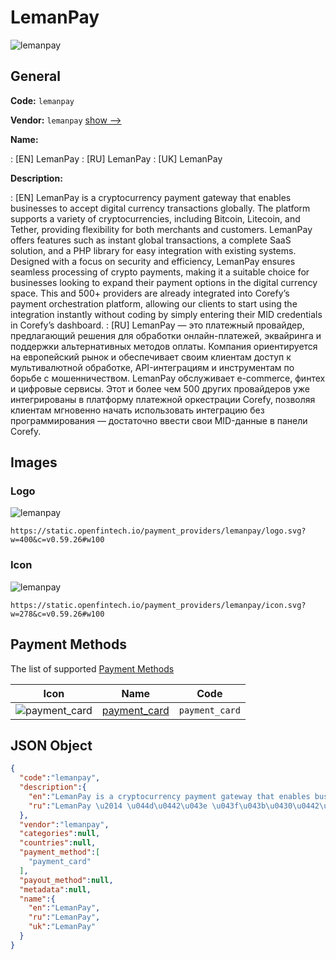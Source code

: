
# LemanPay 
![lemanpay](https://static.openfintech.io/payment_providers/lemanpay/logo.svg?w=400&c=v0.59.26#w100)  

## General 
 
**Code:** `lemanpay` 
 
**Vendor:** `lemanpay` [show -->](/vendors/lemanpay/) 
 
**Name:** 
 
:	[EN] LemanPay 
:	[RU] LemanPay 
:	[UK] LemanPay 
 
**Description:** 
 
: [EN] LemanPay is a cryptocurrency payment gateway that enables businesses to accept digital currency transactions globally. The platform supports a variety of cryptocurrencies, including Bitcoin, Litecoin, and Tether, providing flexibility for both merchants and customers. LemanPay offers features such as instant global transactions, a complete SaaS solution, and a PHP library for easy integration with existing systems. Designed with a focus on security and efficiency, LemanPay ensures seamless processing of crypto payments, making it a suitable choice for businesses looking to expand their payment options in the digital currency space. This and 500+ providers are already integrated into Corefy’s payment orchestration platform, allowing our clients to start using the integration instantly without coding by simply entering their MID credentials in Corefy’s dashboard. 
: [RU] LemanPay — это платежный провайдер, предлагающий решения для обработки онлайн-платежей, эквайринга и поддержки альтернативных методов оплаты. Компания ориентируется на европейский рынок и обеспечивает своим клиентам доступ к мультивалютной обработке, API-интеграциям и инструментам по борьбе с мошенничеством. LemanPay обслуживает e-commerce, финтех и цифровые сервисы. Этот и более чем 500 других провайдеров уже интегрированы в платформу платежной оркестрации Corefy, позволяя клиентам мгновенно начать использовать интеграцию без программирования — достаточно ввести свои MID-данные в панели Corefy. 
 

## Images 

### Logo 
 
![lemanpay](https://static.openfintech.io/payment_providers/lemanpay/logo.svg?w=400&c=v0.59.26#w100)  

```
https://static.openfintech.io/payment_providers/lemanpay/logo.svg?w=400&c=v0.59.26#w100
```  

### Icon 
 
![lemanpay](https://static.openfintech.io/payment_providers/lemanpay/icon.svg?w=278&c=v0.59.26#w100)  

```
https://static.openfintech.io/payment_providers/lemanpay/icon.svg?w=278&c=v0.59.26#w100
```  

## Payment Methods 
 
The list of supported [Payment Methods](/payment-methods/) 

|Icon|Name|Code| 
|:---:|:---:|:---:| 
|![payment_card](https://static.openfintech.io/payment_methods/payment_card/icon.svg?w=278&c=v0.59.26#w100) |[payment_card](/payment-methods/payment_card/)|`payment_card`| 
 

## JSON Object 

```json
{
  "code":"lemanpay",
  "description":{
    "en":"LemanPay is a cryptocurrency payment gateway that enables businesses to accept digital currency transactions globally. The platform supports a variety of cryptocurrencies, including Bitcoin, Litecoin, and Tether, providing flexibility for both merchants and customers. LemanPay offers features such as instant global transactions, a complete SaaS solution, and a PHP library for easy integration with existing systems. Designed with a focus on security and efficiency, LemanPay ensures seamless processing of crypto payments, making it a suitable choice for businesses looking to expand their payment options in the digital currency space. This and 500+ providers are already integrated into Corefy\u2019s payment orchestration platform, allowing our clients to start using the integration instantly without coding by simply entering their MID credentials in Corefy\u2019s dashboard.",
    "ru":"LemanPay \u2014 \u044d\u0442\u043e \u043f\u043b\u0430\u0442\u0435\u0436\u043d\u044b\u0439 \u043f\u0440\u043e\u0432\u0430\u0439\u0434\u0435\u0440, \u043f\u0440\u0435\u0434\u043b\u0430\u0433\u0430\u044e\u0449\u0438\u0439 \u0440\u0435\u0448\u0435\u043d\u0438\u044f \u0434\u043b\u044f \u043e\u0431\u0440\u0430\u0431\u043e\u0442\u043a\u0438 \u043e\u043d\u043b\u0430\u0439\u043d-\u043f\u043b\u0430\u0442\u0435\u0436\u0435\u0439, \u044d\u043a\u0432\u0430\u0439\u0440\u0438\u043d\u0433\u0430 \u0438 \u043f\u043e\u0434\u0434\u0435\u0440\u0436\u043a\u0438 \u0430\u043b\u044c\u0442\u0435\u0440\u043d\u0430\u0442\u0438\u0432\u043d\u044b\u0445 \u043c\u0435\u0442\u043e\u0434\u043e\u0432 \u043e\u043f\u043b\u0430\u0442\u044b. \u041a\u043e\u043c\u043f\u0430\u043d\u0438\u044f \u043e\u0440\u0438\u0435\u043d\u0442\u0438\u0440\u0443\u0435\u0442\u0441\u044f \u043d\u0430 \u0435\u0432\u0440\u043e\u043f\u0435\u0439\u0441\u043a\u0438\u0439 \u0440\u044b\u043d\u043e\u043a \u0438 \u043e\u0431\u0435\u0441\u043f\u0435\u0447\u0438\u0432\u0430\u0435\u0442 \u0441\u0432\u043e\u0438\u043c \u043a\u043b\u0438\u0435\u043d\u0442\u0430\u043c \u0434\u043e\u0441\u0442\u0443\u043f \u043a \u043c\u0443\u043b\u044c\u0442\u0438\u0432\u0430\u043b\u044e\u0442\u043d\u043e\u0439 \u043e\u0431\u0440\u0430\u0431\u043e\u0442\u043a\u0435, API-\u0438\u043d\u0442\u0435\u0433\u0440\u0430\u0446\u0438\u044f\u043c \u0438 \u0438\u043d\u0441\u0442\u0440\u0443\u043c\u0435\u043d\u0442\u0430\u043c \u043f\u043e \u0431\u043e\u0440\u044c\u0431\u0435 \u0441 \u043c\u043e\u0448\u0435\u043d\u043d\u0438\u0447\u0435\u0441\u0442\u0432\u043e\u043c. LemanPay \u043e\u0431\u0441\u043b\u0443\u0436\u0438\u0432\u0430\u0435\u0442 e-commerce, \u0444\u0438\u043d\u0442\u0435\u0445 \u0438 \u0446\u0438\u0444\u0440\u043e\u0432\u044b\u0435 \u0441\u0435\u0440\u0432\u0438\u0441\u044b. \u042d\u0442\u043e\u0442 \u0438 \u0431\u043e\u043b\u0435\u0435 \u0447\u0435\u043c 500 \u0434\u0440\u0443\u0433\u0438\u0445 \u043f\u0440\u043e\u0432\u0430\u0439\u0434\u0435\u0440\u043e\u0432 \u0443\u0436\u0435 \u0438\u043d\u0442\u0435\u0433\u0440\u0438\u0440\u043e\u0432\u0430\u043d\u044b \u0432 \u043f\u043b\u0430\u0442\u0444\u043e\u0440\u043c\u0443 \u043f\u043b\u0430\u0442\u0435\u0436\u043d\u043e\u0439 \u043e\u0440\u043a\u0435\u0441\u0442\u0440\u0430\u0446\u0438\u0438 Corefy, \u043f\u043e\u0437\u0432\u043e\u043b\u044f\u044f \u043a\u043b\u0438\u0435\u043d\u0442\u0430\u043c \u043c\u0433\u043d\u043e\u0432\u0435\u043d\u043d\u043e \u043d\u0430\u0447\u0430\u0442\u044c \u0438\u0441\u043f\u043e\u043b\u044c\u0437\u043e\u0432\u0430\u0442\u044c \u0438\u043d\u0442\u0435\u0433\u0440\u0430\u0446\u0438\u044e \u0431\u0435\u0437 \u043f\u0440\u043e\u0433\u0440\u0430\u043c\u043c\u0438\u0440\u043e\u0432\u0430\u043d\u0438\u044f \u2014 \u0434\u043e\u0441\u0442\u0430\u0442\u043e\u0447\u043d\u043e \u0432\u0432\u0435\u0441\u0442\u0438 \u0441\u0432\u043e\u0438 MID-\u0434\u0430\u043d\u043d\u044b\u0435 \u0432 \u043f\u0430\u043d\u0435\u043b\u0438 Corefy."
  },
  "vendor":"lemanpay",
  "categories":null,
  "countries":null,
  "payment_method":[
    "payment_card"
  ],
  "payout_method":null,
  "metadata":null,
  "name":{
    "en":"LemanPay",
    "ru":"LemanPay",
    "uk":"LemanPay"
  }
}
```  
